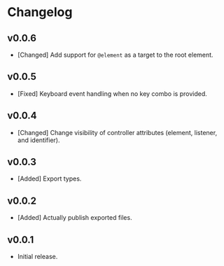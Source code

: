 # Changelog

<!--
Prefix your message with one of the following:

- [Added] for new features.
- [Changed] for changes in existing functionality.
- [Deprecated] for soon-to-be removed features.
- [Removed] for now removed features.
- [Fixed] for any bug fixes.
- [Security] in case of vulnerabilities.
-->

## v0.0.6

- [Changed] Add support for `@element` as a target to the root element.

## v0.0.5

- [Fixed] Keyboard event handling when no key combo is provided.

## v0.0.4

- [Changed] Change visibility of controller attributes (element, listener, and
  identifier).

## v0.0.3

- [Added] Export types.

## v0.0.2

- [Added] Actually publish exported files.

## v0.0.1

- Initial release.

